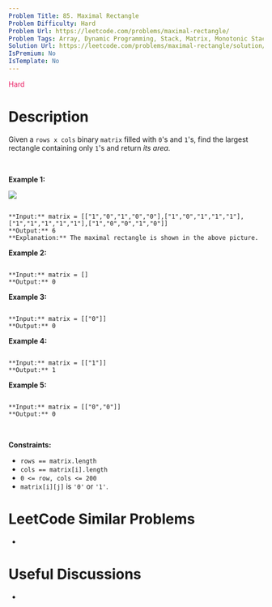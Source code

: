 ```yaml
---
Problem Title: 85. Maximal Rectangle
Problem Difficulty: Hard
Problem Url: https://leetcode.com/problems/maximal-rectangle/
Problem Tags: Array, Dynamic Programming, Stack, Matrix, Monotonic Stack
Solution Url: https://leetcode.com/problems/maximal-rectangle/solution/
IsPremium: No
IsTemplate: No
---
```


<span style="color: rgb(233, 30, 99);">Hard</span>

# Description

Given a `rows x cols` binary `matrix` filled with `0`'s and `1`'s, find the largest rectangle containing only `1`'s and return *its area*.


 


**Example 1:**


![](https://assets.leetcode.com/uploads/2020/09/14/maximal.jpg)

```

**Input:** matrix = [["1","0","1","0","0"],["1","0","1","1","1"],["1","1","1","1","1"],["1","0","0","1","0"]]
**Output:** 6
**Explanation:** The maximal rectangle is shown in the above picture.

```

**Example 2:**



```

**Input:** matrix = []
**Output:** 0

```

**Example 3:**



```

**Input:** matrix = [["0"]]
**Output:** 0

```

**Example 4:**



```

**Input:** matrix = [["1"]]
**Output:** 1

```

**Example 5:**



```

**Input:** matrix = [["0","0"]]
**Output:** 0

```

 


**Constraints:**


* `rows == matrix.length`
* `cols == matrix[i].length`
* `0 <= row, cols <= 200`
* `matrix[i][j]` is `'0'` or `'1'`.




# LeetCode Similar Problems

- []()

# Useful Discussions

- []()
